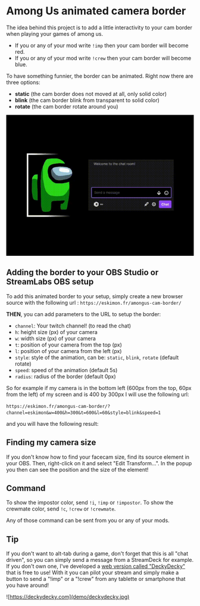 # Among Us animated camera border

The idea behind this project is to add a little interactivity to your cam border when playing your games of among us.

- If you or any of your mod write `!imp` then your cam border will become red.
- If you or any of your mod write `!crew` then your cam border will become blue.

To have something funnier, the border can be animated. Right now there are three options:

- **static** (the cam border does not moved at all, only solid color)
- **blink** (the cam border blink from transparent to solid color)
- **rotate** (the cam border rotate around you)

[![Here is a demo gif, click for a better quality video!](demo/amongus-border.gif)](demo/amongus-border.mp4)

## Adding the border to your OBS Studio or StreamLabs OBS setup

To add this animated border to your setup, simply create a new browser source with the following url : `https://eskimon.fr/amongus-cam-border/`

**THEN**, you can add parameters to the URL to setup the border:

- `channel`: Your twitch channel! (to read the chat)
- `h`: height size (px) of your camera
- `w`: width size (px) of your camera
- `t`: position of your camera from the top (px)
- `l`: position of your camera from the left (px)
- `style`: style of the animation, can be: `static`, `blink`, `rotate` (default rotate)
- `speed`: speed of the animation (default 5s)
- `radius`: radius of the border (default 0px)

So for example if my camera is in the bottom left (600px from the top, 60px from the left) of my screen and is 400 by 300px I will use the following url:

`https://eskimon.fr/amongus-cam-border/?channel=eskimon&w=400&h=300&t=600&l=60&style=blink&speed=1`

and you will have the following result:

## Finding my camera size

If you don't know how to find your facecam size, find its source element in your OBS. Then, right-click on it and select "Edit Transform...". In the popup you then can see the position and the size of the element!

## Command

To show the impostor color, send `!i`, `!imp` or `!impostor`.
To show the crewmate color, send `!c`, `!crew` or `!crewmate`.

Any of those command can be sent from you or any of your mods.

## Tip

If you don't want to alt-tab during a game, don't forget that this is all "chat driven", so you can simply send a message from a StreamDeck for example.
If you don't own one, I've developed a [web version called "DeckyDecky"](https://deckydecky.com) that is free to use! With it you can pilot your stream and simply make a button to send a "!imp" or a "!crew" from any tablette or smartphone that you have around!

![https://deckydecky.com](demo/deckydecky.jpg)